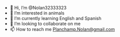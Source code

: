 - 👋 Hi, I’m @Nolan32333323
- 👀 I’m interested in animals
- 🌱 I’m currently learning English and Spanish 
- 💞️ I’m looking to collaborate on me
- 📫 How to reach me Planchamp.Nolan@gmail.com

<!---
Nolan32333323/Nolan32333323 is a ✨ special ✨ repository because its `README.md` (this file) appears on your GitHub profile.
You can click the Preview link to take a look at your changes.
--->
